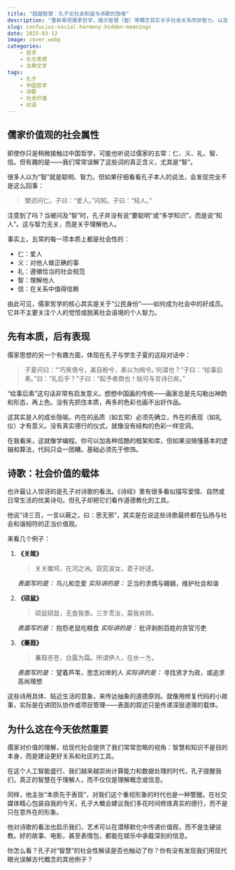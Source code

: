 ```yaml
---
title: "超越智慧：孔子论社会和谐与诗歌的隐喻"
description: "重新审视儒家哲学，揭示智慧（智）等概念其实关乎社会关系而非智力，以及诗歌如何成为道德教化的载体。"
slug: confucius-social-harmony-hidden-meanings
date: 2025-03-12
image: cover.webp
categories:
    - 哲学
    - 东方思想
    - 古典文学
tags:
    - 孔子
    - 中国哲学
    - 诗歌
    - 社会价值
    - 论语
---
```


## 儒家价值观的社会属性

即使你只是稍微接触过中国哲学，可能也听说过儒家的五常：仁、义、礼、智、信。但有趣的是——我们常常误解了这些词的真正含义，尤其是“智”。

很多人以为“智”就是聪明、智力。但如果仔细看看孔子本人的说法，会发现完全不是这么回事：

> 樊迟问仁。子曰：“爱人。”问知。子曰：“知人。”

注意到了吗？当被问及“智”时，孔子并没有说“要聪明”或“多学知识”，而是说“知人”。这与智力无关，而是关乎理解他人。

事实上，五常的每一项本质上都是社会性的：

- 仁：爱人
- 义：对他人做正确的事
- 礼：遵循恰当的社会规范
- 智：理解他人
- 信：在关系中值得信赖

由此可见，儒家哲学的核心其实是关于“公民身份”——如何成为社会中的好成员。它并不主要关注个人的觉悟或脱离社会语境的个人智力。

## 先有本质，后有表现

儒家思想的另一个有趣方面，体现在孔子与学生子夏的这段对话中：

> 子夏问曰：“‘巧笑倩兮，美目盼兮，素以为绚兮。’何谓也？”子曰：“绘事后素。”曰：“礼后乎？”子曰：“起予者商也！始可与言诗已矣。”

“绘事后素”这句话非常有启发意义。想想中国画的传统——画家总是先勾勒出神韵和形态，再上色。没有先抓住本质，再多的色彩也画不出好作品。

这其实是人的成长隐喻。内在的品质（如五常）必须先确立，外在的表现（如礼仪）才有意义。没有真实德行的仪式，就像没有结构的色彩一样空洞。

在我看来，这就像学编程。你可以加各种炫酷的框架和库，但如果没搞懂基本的逻辑和算法，代码只会一团糟。基础必须先于修饰。

## 诗歌：社会价值的载体

也许最让人惊讶的是孔子对诗歌的看法。《诗经》里有很多看似描写爱情、自然或日常生活的优美诗句。但孔子却把它们看作道德教化的工具。

他说“诗三百，一言以蔽之，曰：思无邪”，其实是在说这些诗歌最终都在弘扬与社会和谐相符的正当价值观。

来看几个例子：

1. **《关雎》**
   > 关关雎鸠，在河之洲。窈窕淑女，君子好逑。

   *表面写的是：* 鸟儿和恋爱
   *实际讲的是：* 正当的求偶与婚姻，维护社会和谐

2. **《硕鼠》**
   > 硕鼠硕鼠，无食我黍。三岁贯汝，莫我肯顾。

   *表面写的是：* 抱怨老鼠吃粮食
   *实际讲的是：* 批评剥削百姓的贪官污吏

3. **《蒹葭》**
   > 蒹葭苍苍，白露为霜。所谓伊人，在水一方。

   *表面写的是：* 望着芦苇，思念对岸的人
   *实际讲的是：* 寻找贤才为政，或追求高尚理想

这些诗用具体、贴近生活的意象，来传达抽象的道德原则。就像用修复代码的小故事，实际是在讲团队协作或项目管理——表面的叙述只是传递深层道理的载体。

## 为什么这在今天依然重要

儒家对价值的理解，给现代社会提供了我们常常忽略的视角：智慧和知识不是目的本身，而是建设更好关系和社区的工具。

在这个人工智能盛行、我们越来越崇尚计算能力和数据处理的时代，孔子提醒我们，真正的智慧在于理解人，而不仅仅是理解概念或信息。

同样，他主张“本质先于表现”，对我们这个重视形象的时代也是一种警醒。在社交媒体精心包装自我的今天，孔子大概会建议我们多花时间修炼真实的德行，而不是只在意外在的形象。

他对诗歌的看法也启示我们，艺术可以在潜移默化中传递价值观，而不是生硬说教。好的故事、电影，甚至表情包，都能在娱乐中承载深刻的信息。

你怎么看？孔子对“智慧”的社会性解读是否也触动了你？你有没有发现我们用现代眼光误解古代概念的其他例子？